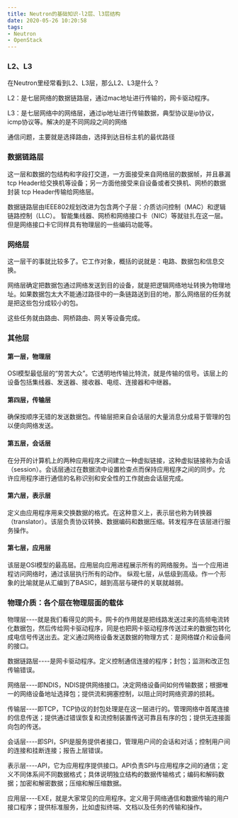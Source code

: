 ```yaml
---
title: Neutron的基础知识-l2层、l3层结构
date: 2020-05-26 10:20:58
tags: 
- Neutron 
- OpenStack
---
```


### L2、L3

在Neutron里经常看到L2、L3层，那么L2、L3是什么？

L2：是七层网络的数据链路层，通过mac地址进行传输的，网卡驱动程序。

L3：是七层网络中的网络层，通过ip地址进行传输数据，典型协议是ip协议，icmp协议等。解决的是不同网段之间的网络

通信问题，主要就是选择路由，选择到达目标主机的最优路径

### 数据链路层

这一层和数据的包结构和字段打交道，一方面接受来自网络层的数据帧，并且暴漏tcp Header给交换机等设备；另一方面他接受来自设备或者交换机、网桥的数据封装 tcp Header传输给网络层。

数据链路层由IEEE802规划改进为包含两个子层：介质访问控制（MAC）和逻辑链路控制（LLC）。 
智能集线器、网桥和网络接口卡（NIC）等就驻扎在这一层。但是网络接口卡它同样具有物理层的一些编码功能等。

### 网络层

这一层干的事就比较多了。它工作对象，概括的说就是：电路、数据包和信息交换。 

网络层确定把数据包通过网络发送到目的设备，就是把逻辑网络地址转换为物理地址。如果数据包太大不能通过路径中的一条链路送到目的地，那么网络层的任务就是把这些包分成较小的包。

这些任务就由路由、网桥路由、网关等设备完成。

### 其他层

#### 第一层，物理层

OSI模型最低层的“劳苦大众”。它透明地传输比特流，就是传输的信号。该层上的设备包括集线器、发送器、接收器、电缆、连接器和中继器。 

#### 第四层，传输层
确保按顺序无错的发送数据包。传输层把来自会话层的大量消息分成易于管理的包以便向网络发送。 

#### 第五层，会话层
在分开的计算机上的两种应用程序之间建立一种虚拟链接，这种虚拟链接称为会话（session）。会话层通过在数据流中设置检查点而保持应用程序之间的同步。允许应用程序进行通信的名称识别和安全性的工作就由会话层完成。 

#### 第六层，表示层
定义由应用程序用来交换数据的格式。在这种意义上，表示层也称为转换器（translator）。该层负责协议转换、数据编码和数据压缩。转发程序在该层进行服务操作。 

#### 第七层，应用层
该层是OSI模型的最高层。应用层向应用进程展示所有的网络服务。当一个应用进程访问网络时，通过该层执行所有的动作。 
纵观七层，从低级到高级。作一个形象的比喻就是从汇编到了BASIC，越到高层与硬件的关联就越弱。

### 物理介质：各个层在物理层面的载体

物理层----就是我们看得见的网卡。网卡的作用就是把线路发送过来的高频电流转化数据包，然后传给网卡驱动程序，同是也把网卡驱动程序传送过来的数据包转化成电信号传送出去。定义通过网络设备发送数据的物理方式：是网络媒介和设备间的接口。 

数据链路层----是网卡驱动程序。定义控制通信连接的程序；封包；监测和改正包传输错误。 

网络层----即NDIS，NDIS提供网络接口。决定网络设备间如何传输数据；根据唯一的网络设备地址选择包；提供流和拥塞控制，以阻止同时网络资源的损耗。 

传输层----即TCP，TCP协议的封包处理是在这一层进行的。管理网络中首尾连接的信息传送；提供通过错误恢复和流控制装置传送可靠且有序的包；提供无连接面向包的传送。 

会话层----即SPI，SPI是服务提供者接口，管理用户间的会话和对话；控制用户间的连接和挂断连接；报告上层错误。 

表示层----API，它为应用程序提供接口。API负责SPI与应用程序之间的通信；定义不同体系间不同数据格式；具体说明独立结构的数据传输格式；编码和解码数据；加密和解密数据；压缩和解压缩数据。 

应用层----EXE，就是大家常见的应用程序。定义用于网络通信和数据传输的用户接口程序；提供标准服务，比如虚拟终端、文档以及任务的传输和操作。 